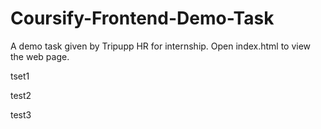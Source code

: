 # Coursify-Frontend-Demo-Task
A demo task given by Tripupp HR for internship.
Open index.html to view the web page.

tset1

test2

test3
